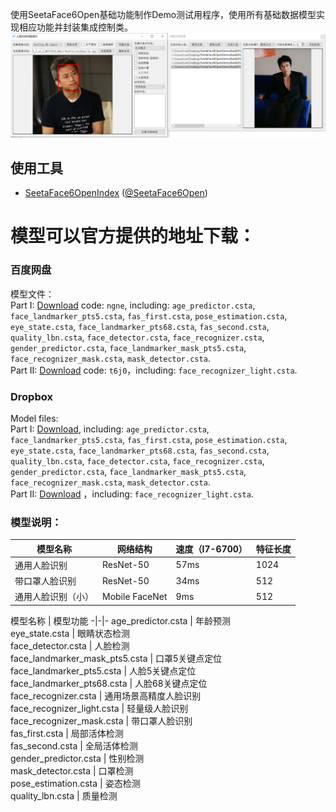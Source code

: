 使用SeetaFace6Open基础功能制作Demo测试用程序，使用所有基础数据模型实现相应功能并封装集成控制类。  
![程序预览图](https://github.com/cipher1985/SeetaFace6OpenDemo/blob/main/preview.png?raw=true)  
  
## 使用工具
* [SeetaFace6OpenIndex](https://github.com/SeetaFace6Open/index) ([@SeetaFace6Open](https://github.com/SeetaFace6Open))

# 模型可以官方提供的地址下载：
### 百度网盘
模型文件：  
Part I: [Download](https://pan.baidu.com/s/1LlXe2-YsUxQMe-MLzhQ2Aw) code: `ngne`, including: `age_predictor.csta`, `face_landmarker_pts5.csta`, `fas_first.csta`, `pose_estimation.csta`, `eye_state.csta`, `face_landmarker_pts68.csta`, `fas_second.csta`, `quality_lbn.csta`, `face_detector.csta`, `face_recognizer.csta`, `gender_predictor.csta`, `face_landmarker_mask_pts5.csta`, `face_recognizer_mask.csta`, `mask_detector.csta`.   
Part II: [Download](https://pan.baidu.com/s/1xjciq-lkzEBOZsTfVYAT9g) code: `t6j0`，including: `face_recognizer_light.csta`.  

### Dropbox
Model files:  
Part I: [Download](https://www.dropbox.com/s/julk1f16riu0dyp/sf6.0_models.zip?dl=0), including: `age_predictor.csta`, `face_landmarker_pts5.csta`, `fas_first.csta`, `pose_estimation.csta`, `eye_state.csta`, `face_landmarker_pts68.csta`, `fas_second.csta`, `quality_lbn.csta`, `face_detector.csta`, `face_recognizer.csta`, `gender_predictor.csta`, `face_landmarker_mask_pts5.csta`, `face_recognizer_mask.csta`, `mask_detector.csta`.   
Part II: [Download](https://www.dropbox.com/s/d296i7efnz5evbx/face_recognizer_light.csta?dl=0) ，including: `face_recognizer_light.csta`.  

### 模型说明：
模型名称           | 网络结构       | 速度（I7-6700） | 特征长度
-|-|-|-
通用人脸识别       | ResNet-50      | 57ms           | 1024
带口罩人脸识别     | ResNet-50      | 34ms           | 512
通用人脸识别（小） | Mobile FaceNet | 9ms            | 512

模型名称 | 模型功能
-|-|-
age_predictor.csta | 年龄预测  
eye_state.csta | 眼睛状态检测  
face_detector.csta | 人脸检测  
face_landmarker_mask_pts5.csta | 口罩5关键点定位  
face_landmarker_pts5.csta | 人脸5关键点定位  
face_landmarker_pts68.csta | 人脸68关键点定位  
face_recognizer.csta | 通用场景高精度人脸识别  
face_recognizer_light.csta | 轻量级人脸识别  
face_recognizer_mask.csta | 带口罩人脸识别  
fas_first.csta | 局部活体检测  
fas_second.csta | 全局活体检测  
gender_predictor.csta | 性别检测  
mask_detector.csta | 口罩检测  
pose_estimation.csta | 姿态检测  
quality_lbn.csta | 质量检测
